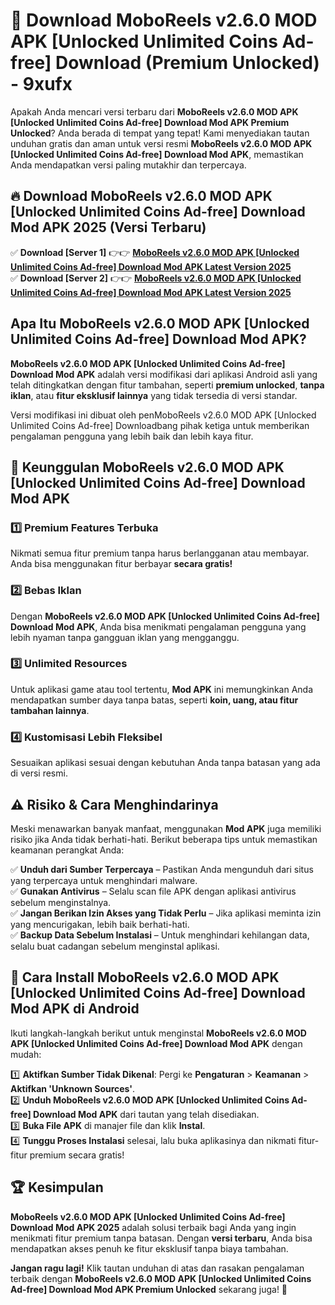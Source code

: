 # 🎯 Download MoboReels v2.6.0 MOD APK [Unlocked Unlimited Coins Ad-free] Download (Premium Unlocked) -  9xufx

Apakah Anda mencari versi terbaru dari **MoboReels v2.6.0 MOD APK [Unlocked Unlimited Coins Ad-free] Download Mod APK Premium Unlocked**? Anda berada di tempat yang tepat! Kami menyediakan tautan unduhan gratis dan aman untuk versi resmi **MoboReels v2.6.0 MOD APK [Unlocked Unlimited Coins Ad-free] Download Mod APK**, memastikan Anda mendapatkan versi paling mutakhir dan terpercaya.

## 🔥 Download MoboReels v2.6.0 MOD APK [Unlocked Unlimited Coins Ad-free] Download Mod APK 2025 (Versi Terbaru)

✅ **Download [Server 1]** 👉👉 [**MoboReels v2.6.0 MOD APK [Unlocked Unlimited Coins Ad-free] Download Mod APK Latest Version 2025**](https://momento.my/?title=MoboReels_v2.6.0_MOD_APK_[Unlocked_Unlimited_Coins_Ad-free]_Download)  
✅ **Download [Server 2]** 👉👉 [**MoboReels v2.6.0 MOD APK [Unlocked Unlimited Coins Ad-free] Download Mod APK Latest Version 2025**](https://momento.my/?title=MoboReels_v2.6.0_MOD_APK_[Unlocked_Unlimited_Coins_Ad-free]_Download)  

## Apa Itu MoboReels v2.6.0 MOD APK [Unlocked Unlimited Coins Ad-free] Download Mod APK?

**MoboReels v2.6.0 MOD APK [Unlocked Unlimited Coins Ad-free] Download Mod APK** adalah versi modifikasi dari aplikasi Android asli yang telah ditingkatkan dengan fitur tambahan, seperti **premium unlocked**, **tanpa iklan**, atau **fitur eksklusif lainnya** yang tidak tersedia di versi standar.

Versi modifikasi ini dibuat oleh penMoboReels v2.6.0 MOD APK [Unlocked Unlimited Coins Ad-free] Downloadbang pihak ketiga untuk memberikan pengalaman pengguna yang lebih baik dan lebih kaya fitur.

## 🎯 Keunggulan MoboReels v2.6.0 MOD APK [Unlocked Unlimited Coins Ad-free] Download Mod APK

### 1️⃣ Premium Features Terbuka
Nikmati semua fitur premium tanpa harus berlangganan atau membayar. Anda bisa menggunakan fitur berbayar **secara gratis!**

### 2️⃣ Bebas Iklan
Dengan **MoboReels v2.6.0 MOD APK [Unlocked Unlimited Coins Ad-free] Download Mod APK**, Anda bisa menikmati pengalaman pengguna yang lebih nyaman tanpa gangguan iklan yang mengganggu.

### 3️⃣ Unlimited Resources
Untuk aplikasi game atau tool tertentu, **Mod APK** ini memungkinkan Anda mendapatkan sumber daya tanpa batas, seperti **koin, uang, atau fitur tambahan lainnya**.

### 4️⃣ Kustomisasi Lebih Fleksibel
Sesuaikan aplikasi sesuai dengan kebutuhan Anda tanpa batasan yang ada di versi resmi.

## ⚠️ Risiko & Cara Menghindarinya

Meski menawarkan banyak manfaat, menggunakan **Mod APK** juga memiliki risiko jika Anda tidak berhati-hati. Berikut beberapa tips untuk memastikan keamanan perangkat Anda:

✅ **Unduh dari Sumber Terpercaya** – Pastikan Anda mengunduh dari situs yang terpercaya untuk menghindari malware.  
✅ **Gunakan Antivirus** – Selalu scan file APK dengan aplikasi antivirus sebelum menginstalnya.  
✅ **Jangan Berikan Izin Akses yang Tidak Perlu** – Jika aplikasi meminta izin yang mencurigakan, lebih baik berhati-hati.  
✅ **Backup Data Sebelum Instalasi** – Untuk menghindari kehilangan data, selalu buat cadangan sebelum menginstal aplikasi.

## 📌 Cara Install MoboReels v2.6.0 MOD APK [Unlocked Unlimited Coins Ad-free] Download Mod APK di Android

Ikuti langkah-langkah berikut untuk menginstal **MoboReels v2.6.0 MOD APK [Unlocked Unlimited Coins Ad-free] Download Mod APK** dengan mudah:

1️⃣ **Aktifkan Sumber Tidak Dikenal**: Pergi ke **Pengaturan** > **Keamanan** > **Aktifkan 'Unknown Sources'**.  
2️⃣ **Unduh MoboReels v2.6.0 MOD APK [Unlocked Unlimited Coins Ad-free] Download Mod APK** dari tautan yang telah disediakan.  
3️⃣ **Buka File APK** di manajer file dan klik **Instal**.  
4️⃣ **Tunggu Proses Instalasi** selesai, lalu buka aplikasinya dan nikmati fitur-fitur premium secara gratis!

## 🏆 Kesimpulan

**MoboReels v2.6.0 MOD APK [Unlocked Unlimited Coins Ad-free] Download Mod APK 2025** adalah solusi terbaik bagi Anda yang ingin menikmati fitur premium tanpa batasan. Dengan **versi terbaru**, Anda bisa mendapatkan akses penuh ke fitur eksklusif tanpa biaya tambahan.

**Jangan ragu lagi!** Klik tautan unduhan di atas dan rasakan pengalaman terbaik dengan **MoboReels v2.6.0 MOD APK [Unlocked Unlimited Coins Ad-free] Download Mod APK Premium Unlocked** sekarang juga! 🚀
